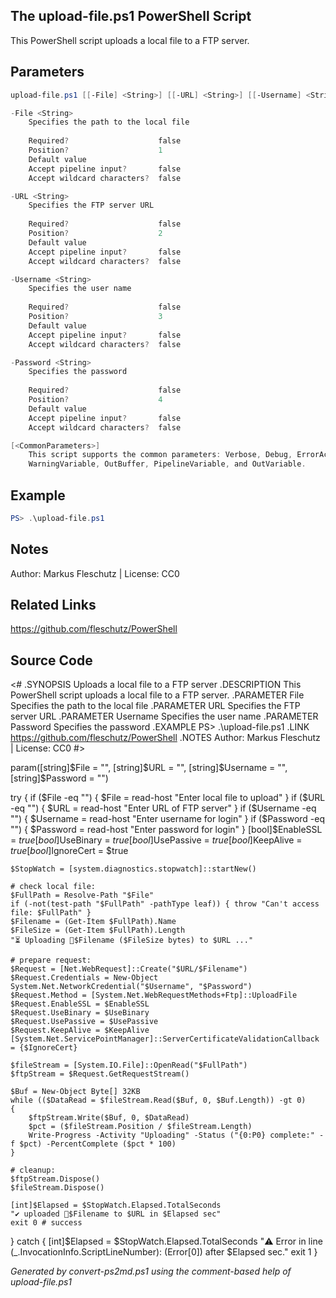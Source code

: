 ## The upload-file.ps1 PowerShell Script

This PowerShell script uploads a local file to a FTP server.

## Parameters
```powershell
upload-file.ps1 [[-File] <String>] [[-URL] <String>] [[-Username] <String>] [[-Password] <String>] [<CommonParameters>]

-File <String>
    Specifies the path to the local file
    
    Required?                    false
    Position?                    1
    Default value                
    Accept pipeline input?       false
    Accept wildcard characters?  false

-URL <String>
    Specifies the FTP server URL
    
    Required?                    false
    Position?                    2
    Default value                
    Accept pipeline input?       false
    Accept wildcard characters?  false

-Username <String>
    Specifies the user name
    
    Required?                    false
    Position?                    3
    Default value                
    Accept pipeline input?       false
    Accept wildcard characters?  false

-Password <String>
    Specifies the password
    
    Required?                    false
    Position?                    4
    Default value                
    Accept pipeline input?       false
    Accept wildcard characters?  false

[<CommonParameters>]
    This script supports the common parameters: Verbose, Debug, ErrorAction, ErrorVariable, WarningAction, 
    WarningVariable, OutBuffer, PipelineVariable, and OutVariable.
```

## Example
```powershell
PS> .\upload-file.ps1

```

## Notes
Author: Markus Fleschutz | License: CC0

## Related Links
https://github.com/fleschutz/PowerShell

## Source Code
<#
.SYNOPSIS
	Uploads a local file to a FTP server
.DESCRIPTION
	This PowerShell script uploads a local file to a FTP server.
.PARAMETER File
	Specifies the path to the local file
.PARAMETER URL
	Specifies the FTP server URL
.PARAMETER Username
	Specifies the user name
.PARAMETER Password
	Specifies the password
.EXAMPLE
	PS> .\upload-file.ps1
.LINK
	https://github.com/fleschutz/PowerShell
.NOTES
	Author: Markus Fleschutz | License: CC0
#>

param([string]$File = "", [string]$URL = "", [string]$Username = "", [string]$Password = "")

try {
	if ($File -eq "") { $File = read-host "Enter local file to upload" }
	if ($URL -eq "") { $URL = read-host "Enter URL of FTP server" }
	if ($Username -eq "") { $Username = read-host "Enter username for login" }
	if ($Password -eq "") { $Password = read-host "Enter password for login" }
	[bool]$EnableSSL = $true
	[bool]$UseBinary = $true
	[bool]$UsePassive = $true
	[bool]$KeepAlive = $true
	[bool]$IgnoreCert = $true

	$StopWatch = [system.diagnostics.stopwatch]::startNew()

	# check local file:
	$FullPath = Resolve-Path "$File"
	if (-not(test-path "$FullPath" -pathType leaf)) { throw "Can't access file: $FullPath" }
	$Filename = (Get-Item $FullPath).Name
	$FileSize = (Get-Item $FullPath).Length
	"⏳ Uploading 📄$Filename ($FileSize bytes) to $URL ..."

	# prepare request:
	$Request = [Net.WebRequest]::Create("$URL/$Filename")
	$Request.Credentials = New-Object System.Net.NetworkCredential("$Username", "$Password")
	$Request.Method = [System.Net.WebRequestMethods+Ftp]::UploadFile 
	$Request.EnableSSL = $EnableSSL
	$Request.UseBinary = $UseBinary
	$Request.UsePassive = $UsePassive
	$Request.KeepAlive = $KeepAlive
	[System.Net.ServicePointManager]::ServerCertificateValidationCallback = {$IgnoreCert}

	$fileStream = [System.IO.File]::OpenRead("$FullPath")
	$ftpStream = $Request.GetRequestStream()

	$Buf = New-Object Byte[] 32KB
	while (($DataRead = $fileStream.Read($Buf, 0, $Buf.Length)) -gt 0)
	{
	    $ftpStream.Write($Buf, 0, $DataRead)
	    $pct = ($fileStream.Position / $fileStream.Length)
	    Write-Progress -Activity "Uploading" -Status ("{0:P0} complete:" -f $pct) -PercentComplete ($pct * 100)
	}

	# cleanup:
	$ftpStream.Dispose()
	$fileStream.Dispose()

	[int]$Elapsed = $StopWatch.Elapsed.TotalSeconds
	"✔️ uploaded 📄$Filename to $URL in $Elapsed sec"
	exit 0 # success
} catch {
	[int]$Elapsed = $StopWatch.Elapsed.TotalSeconds
	"⚠️ Error in line $($_.InvocationInfo.ScriptLineNumber): $($Error[0]) after $Elapsed sec."
	exit 1
}

*Generated by convert-ps2md.ps1 using the comment-based help of upload-file.ps1*
